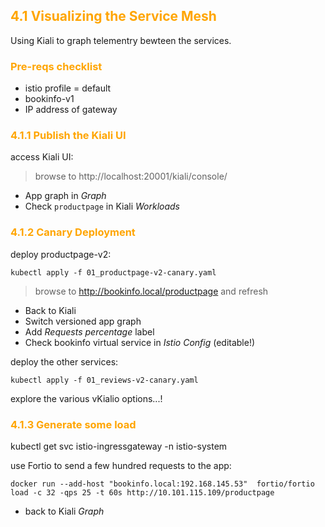 ## <font color="orange"> 4.1 Visualizing the Service Mesh </font>

Using Kiali to graph telementry bewteen the services.

### <font color="orange"> Pre-reqs checklist </font>
* istio profile = default
* bookinfo-v1
* IP address of gateway

### <font color="orange"> 4.1.1 Publish the Kiali UI </font>
access Kiali UI:

> browse to http://localhost:20001/kiali/console/

- App graph in _Graph_
- Check `productpage` in Kiali _Workloads_

### <font color="orange"> 4.1.2 Canary Deployment </font>
deploy productpage-v2:
```
kubectl apply -f 01_productpage-v2-canary.yaml
```
> browse to http://bookinfo.local/productpage and refresh 

- Back to Kiali
- Switch versioned app graph
- Add _Requests percentage_ label
- Check bookinfo virtual service in _Istio Config_ (editable!)

deploy the other services:
```
kubectl apply -f 01_reviews-v2-canary.yaml
```
explore the various vKialio options...!

### <font color="orange"> 4.1.3 Generate some load </font>

kubectl get svc istio-ingressgateway -n istio-system

use Fortio to send a few hundred requests to the app:
```
docker run --add-host "bookinfo.local:192.168.145.53"  fortio/fortio load -c 32 -qps 25 -t 60s http://10.101.115.109/productpage
```
- back to Kiali _Graph_